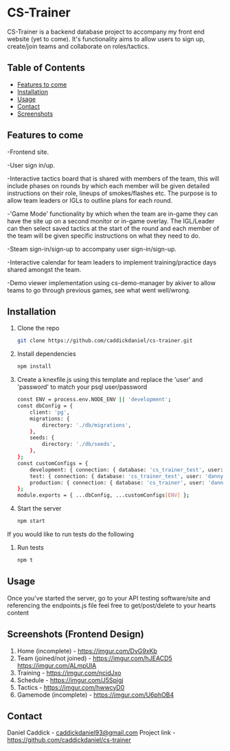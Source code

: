 # CS-Trainer

CS-Trainer is a backend database project to accompany my front end website (yet to come). It's functionality aims to allow users to sign up, create/join teams and collaborate on roles/tactics. 

## Table of Contents

- [Features to come](#features-to-come)
- [Installation](#installation)
- [Usage](#usage)
- [Contact](#contact)
- [Screenshots](#screenshots)

## Features to come

-Frontend site.

-User sign in/up.

-Interactive tactics board that is shared with members of the team, this will include phases on rounds by which each member will be given detailed instructions on their role, lineups of smokes/flashes etc. The purpose is to allow team leaders or IGLs to outline plans for each round. 

-'Game Mode' functionality by which when the team are in-game they can have the site up on a second monitor or in-game overlay. The IGL/Leader can then select saved tactics at the start of the round and each member of the team will be given specific instructions on what they need to do.

-Steam sign-in/sign-up to accompany user sign-in/sign-up.

-Interactive calendar for team leaders to implement training/practice days shared amongst the team.

-Demo viewer implementation using cs-demo-manager by akiver to allow teams to go through previous games, see what went well/wrong.

## Installation

1. Clone the repo
    ```sh
    git clone https://github.com/caddickdaniel/cs-trainer.git
    ```
2. Install dependencies
    ```sh
    npm install
    ```
3. Create a knexfile.js using this template and replace the 'user' and 'password' to match your psql user/password
    ```sh
    const ENV = process.env.NODE_ENV || 'development';
    const dbConfig = {
        client: 'pg',
        migrations: {
            directory: './db/migrations',
        },
        seeds: {
            directory: './db/seeds',
        },
    };
    const customConfigs = {
        development: { connection: { database: 'cs_trainer_test', user: 'danny', password: 'password', } },
        test: { connection: { database: 'cs_trainer_test', user: 'danny', password: 'password', } },
        production: { connection: { database: 'cs_trainer', user: 'danny', password: 'password', } }
    };
    module.exports = { ...dbConfig, ...customConfigs[ENV] };
    ```
4. Start the server
    ```sh
    npm start
    ```
If you would like to run tests do the following

1. Run tests
    ```sh
    npm t
    ```

## Usage

Once you've started the server, go to your API testing software/site and referencing the endpoints.js file feel free to get/post/delete to your hearts content

## Screenshots (Frontend Design)

1. Home (incomplete) - https://imgur.com/DvG9xKb
2. Team (joined/not joined) - https://imgur.com/hJEACD5 https://imgur.com/ALmpUlA
3. Training - https://imgur.com/ncidJxo
4. Schedule - https://imgur.com/J5Spigj
5. Tactics - https://imgur.com/hwwcyD0
6. Gamemode (incomplete) - https://imgur.com/U6phOB4

## Contact

Daniel Caddick - caddickdaniel93@gmail.com
Project link - https://github.com/caddickdaniel/cs-trainer

